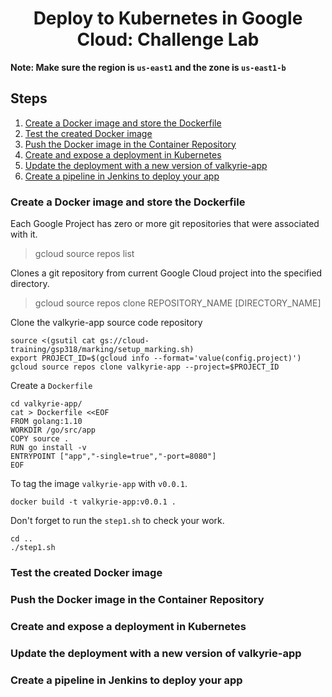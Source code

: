 <h1 align='center'>Deploy to Kubernetes in Google Cloud: Challenge Lab</h1>

<strong>Note: Make sure the region is `us-east1` and the zone is `us-east1-b`</strong>

<h2> Steps </h2>

1. [Create a Docker image and store the Dockerfile](#1)
1. [Test the created Docker image](#2)
1. [Push the Docker image in the Container Repository](#3)
1. [Create and expose a deployment in Kubernetes](#4)
1. [Update the deployment with a new version of valkyrie-app](#5)
1. [Create a pipeline in Jenkins to deploy your app](#6)

<h3 id=1>Create a Docker image and store the Dockerfile</h3>

Each Google Project has zero or more git repositories that were associated with it.
> gcloud source repos list

Clones a git repository from current Google Cloud project into the specified directory.
> gcloud source repos clone REPOSITORY_NAME [DIRECTORY_NAME]

Clone the valkyrie-app source code repository
```
source <(gsutil cat gs://cloud-training/gsp318/marking/setup_marking.sh)
export PROJECT_ID=$(gcloud info --format='value(config.project)')
gcloud source repos clone valkyrie-app --project=$PROJECT_ID
```

Create a `Dockerfile`
```
cd valkyrie-app/
cat > Dockerfile <<EOF
FROM golang:1.10
WORKDIR /go/src/app
COPY source .
RUN go install -v
ENTRYPOINT ["app","-single=true","-port=8080"]
EOF
```

To tag the image `valkyrie-app` with `v0.0.1`.
```
docker build -t valkyrie-app:v0.0.1 .
```

Don't forget to run the `step1.sh` to check your work. 
```
cd ..
./step1.sh
```

<h3 id=2>Test the created Docker image</h3>
<h3 id=3>Push the Docker image in the Container Repository</h3>
<h3 id=4>Create and expose a deployment in Kubernetes</h3>
<h3 id=5>Update the deployment with a new version of valkyrie-app</h3>
<h3 id=6>Create a pipeline in Jenkins to deploy your app</h3>
